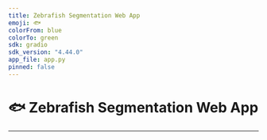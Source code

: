 ```yaml
---
title: Zebrafish Segmentation Web App
emoji: 🐟
colorFrom: blue
colorTo: green
sdk: gradio
sdk_version: "4.44.0"
app_file: app.py
pinned: false
---
```


# 🐟 Zebrafish Segmentation Web App


---
